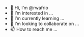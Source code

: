 - 👋 Hi, I’m @rwafrio
- 👀 I’m interested in ...
- 🌱 I’m currently learning ...
- 💞️ I’m looking to collaborate on ...
- 📫 How to reach me ...

<!---
rwafrio/rwafrio is a ✨ special ✨ repository because its `README.md` (this file) appears on your GitHub profile.
You can click the Preview link to take a look at your changes.
--->
